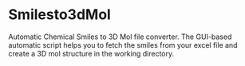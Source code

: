 # Smilesto3dMol
Automatic Chemical Smiles to 3D Mol file converter. The GUI-based automatic script helps you to fetch the smiles from your excel file and create a 3D mol structure in the working directory.

